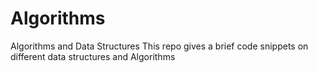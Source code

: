 # Algorithms
Algorithms and Data Structures
This repo gives a brief code snippets on different data structures and Algorithms 
